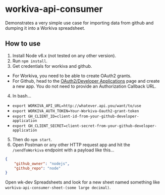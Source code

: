 # workiva-api-consumer

Demonstrates a very simple use case for importing data from github and dumping it into a Workiva spreadsheet.

## How to use

1. Install Node v6.x (not tested on any other version).
2. Run `npm install`.
3. Get credentials for workiva and github.
  * For Workiva, you need to be able to create OAuth2 grants.
  * For Github, head to the [OAuth2/Developer Applications](https://github.com/settings/developers) page and create a new app.  You do not need to provide an Authorization Callback URL.
4. In bash...
  * `export WORKIVA_API_URL=http://whatever.api.you/want/to/use`
  * `export WORKIVA_AUTH_TOKEN=Your-Workiva-Oauth2-grant-token`
  * `export GH_CLIENT_ID=client-id-from-your-github-developer-application`
  * `export GH_CLIENT_SECRET=client-secret-from-your-github-developer-application`
5. Then do `npm start`.
6. Open Postman or any other HTTP request app and hit the `/sendToWorkiva` endpoint with a payload like this...

```json
{
    "github_owner": "nodejs",
    "github_repo": "node"
}
```

Open wk-dev Spreadsheets and look for a new sheet named something like `workiva-api-consumer-sheet-(some large decimal)`.

